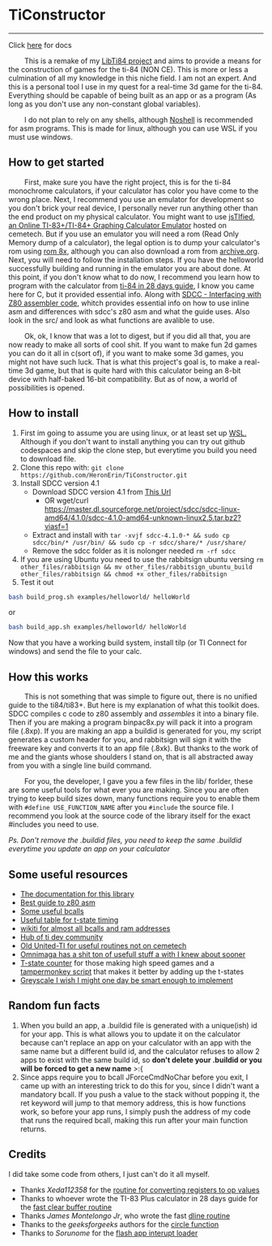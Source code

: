 # TiConstructor
---------
Click [here](https://heronerin.github.io/TiConstructor/files.html) for docs


&nbsp;&nbsp;&nbsp;&nbsp;&nbsp;&nbsp;&nbsp;&nbsp;This is a remake of my [LibTi84 project](https://github.com/HeronErin/LibTi84) and aims to provide a means for the construction of games for the ti-84 (NON CE). This is more or less a culmination of all my knowledge in this niche field. I am not an expert. And this is a personal tool I use in my quest for a real-time 3d game for the ti-84. Everything should be capable of being built as an app or as a program (As long as you don't use any non-constant global variables).


&nbsp;&nbsp;&nbsp;&nbsp;&nbsp;&nbsp;&nbsp;&nbsp;I do not plan to rely on any shells, although [Noshell](https://www.ticalc.org/pub/83plus/flash/shells/) is recommended for asm programs. This is made for linux, although you can use WSL if you must use windows.


## How to get started
&nbsp;&nbsp;&nbsp;&nbsp;&nbsp;&nbsp;&nbsp;&nbsp;First, make sure you have the right project, this is for the ti-84 monochrome calculators, if your calculator has color you have come to the wrong place. Next, I recommend you use an emulator for development so you don't brick your real device, I personally never run anything other than the end product on my physical calculator. You might want to use [jsTIfied, an Online TI-83+/TI-84+ Graphing Calculator Emulator](https://www.cemetech.net/projects/jstified/) hosted on cemetech. But if you use an emulator you will need a rom (Read Only Memory dump of a calculator), the legal option is to dump your calculator's rom using [rom 8x](https://www.cemetech.net/forum/viewtopic.php?t=9676&start=0), although you can also download a rom from [archive.org](https://archive.org/details/84-pbe-v-255). Next, you will need to follow the installation steps. If you have the helloworld successfully building and running in the emulator you are about done. At this point, if you don't know what to do now, I recommend you learn how to program with the calculator from [ti-84 in 28 days guide](https://taricorp.gitlab.io/83pa28d/index.html), I know you came here for C, but it provided essential info. Along with [SDCC - Interfacing with Z80 assembler code](https://gist.github.com/Konamiman/af5645b9998c802753023cf1be8a2970), whitch provides essential info on how to use inline asm and differences with sdcc's z80 asm and what the guide uses. Also look in the src/ and look as what functions are avalible to use. 

&nbsp;&nbsp;&nbsp;&nbsp;&nbsp;&nbsp;&nbsp;&nbsp;Ok, ok, I know that was a lot to digest, but if you did all that, you are now ready to make all sorts of cool shit. If you want to make fun 2d games you can do it all in c(sort of), if you want to make some 3d games, you might not have such luck. That is what this project's goal is, to make a real-time 3d game, but that is quite hard with this calculator being an 8-bit device with half-baked 16-bit compatibility. But as of now, a world of possibilities is opened.


## How to install

1. First im going to assume you are using linux, or at least set up [WSL.](https://ubuntu.com/tutorials/install-ubuntu-on-wsl2-on-windows-10#1-overview) Although if you don't want to install anything you can try out github codespaces and skip the clone step, but everytime you build you need to download file.
2. Clone this repo with: `git clone https://github.com/HeronErin/TiConstructor.git`
3. Install SDCC version 4.1
	* Download SDCC version 4.1 from [This Url](https://sourceforge.net/projects/sdcc/files/sdcc-linux-amd64/4.1.0/sdcc-4.1.0-amd64-unknown-linux2.5.tar.bz2/download?use_mirror=master&download=&failedmirror=cfhcable.dl.sourceforge.net)
		* OR wget/curl https://master.dl.sourceforge.net/project/sdcc/sdcc-linux-amd64/4.1.0/sdcc-4.1.0-amd64-unknown-linux2.5.tar.bz2?viasf=1
	* Extract and install with `tar -xvjf sdcc-4.1.0-* && sudo cp sdcc/bin/* /usr/bin/ && sudo cp -r sdcc/share/* /usr/share/`
	* Remove the sdcc folder as it is nolonger needed `rm -rf sdcc`
4. If you are using Ubuntu you need to use the rabbitsign ubuntu versing `rm other_files/rabbitsign && mv other_files/rabbitsign_ubuntu_build other_files/rabbitsign && chmod +x other_files/rabbitsign`
5.  Test it out

```bash
bash build_prog.sh examples/helloworld/ helloWorld
```
or

```bash
bash build_app.sh examples/helloworld/ helloWorld
```



Now that you have a working build system, install tilp (or TI Connect for windows) and send the file to your calc. 

## How this works
&nbsp;&nbsp;&nbsp;&nbsp;&nbsp;&nbsp;&nbsp;&nbsp;This is not something that was simple to figure out, there is no unified guide to the ti84/ti83+. But here is my explanation of what this toolkit does. SDCC compiles c code to z80 assembly and _assembles_ it into a binary file. Then if you are making a program binpac8x.py will pack it into a program file (.8xp). If you are making an app a buildid is generated for you, my script generates a custom header for you, and rabbitsign will sign it with the freeware key and converts it to an app file (.8xk). But thanks to the work of me and the giants whose shoulders I stand on, that is all abstracted away from you with a single line build command. 

&nbsp;&nbsp;&nbsp;&nbsp;&nbsp;&nbsp;&nbsp;&nbsp;For you, the developer, I gave you a few files in the lib/ forlder, these are some useful tools for what ever you are making. Since you are often trying to keep build sizes down, many functions require you to enable them with `#define USE_FUNCTION_NAME` after you `#include` the source file. I recommend you look at the source code of the library itself for the exact #includes you need to use. 




*Ps. Don't remove the .buildid files, you need to keep the same .buildid everytime you update an app on your calculator*

## Some useful resources
* [The documentation for this library](https://heronerin.github.io/TiConstructor/files.html)
* [Best guide to z80 asm](https://taricorp.gitlab.io/83pa28d/index.html)
* [Some useful bcalls](http://jgmalcolm.com/z80/intermediate/romc)
* [Useful table for t-state timing](https://clrhome.org/table/)
* [wikiti for almost all bcalls and ram addresses](https://wikiti.brandonw.net/index.php?title=Calculator_Documentation)
* [Hub of ti dev community](https://www.cemetech.net/tools/ti84p)
* [Old United-TI for useful routines not on cemetech](https://www.cemetech.net/projects/uti/)
* [Omnimaga has a shit ton of usefull stuff a with I knew about sooner](https://www.omnimaga.org/asm-language/)
* [T-state counter](https://www.overtakenbyevents.com/tstates/) for those making high speed games and a [tampermonkey script](https://pastebin.com/u0hVtBwk) that makes it better by adding up the t-states
* [Greyscale I wish I might one day be smart enough to implement](https://www.omnimaga.org/asm-language/perfect-grayscale-tutorial/)


## Random fun facts

1. When you build an app, a .buildid file is generated with a unique(ish) id for your app. This is what allows you to update it on the calculator because can't replace an app on your calculator with an app with the same name but a different build id, and the calculator refuses to allow 2 apps to exist with the same build id, so **don't delete your .buildid or you will be forced to get a new name** >:{
2. Since apps require you to bcall JForceCmdNoChar before you exit, I came up with an interesting trick to do this for you, since I didn't want a mandatory bcall. If you push a value to the stack without popping it, the ret keyword will jump to that memory address, this is how functions work, so before your app runs, I simply push the address of my code that runs the required bcall, making this run after your main function returns. 



## Credits

I did take some code from others, I just can't do it all myself. 

* Thanks _Xeda112358_ for the [routine for converting registers to op values](https://www.cemetech.net/forum/viewtopic.php?t=1449&postdays=0&postorder=asc&start=126)
* Thanks to whoever wrote the TI-83 Plus calculator in 28 days guide for the [fast clear buffer routine](https://taricorp.gitlab.io/83pa28d/lesson/day10.html#cb11)
* Thanks _James Montelongo Jr_, who wrote the fast [dline routine](https://www.ticalc.org/pub/83plus/asm/source/routines/dline.zip)
* Thanks to the _geeksforgeeks_ authors for the [circle function](https://www.geeksforgeeks.org/bresenhams-circle-drawing-algorithm/)
* Thanks to _Sorunome_ for the [flash app interupt loader](https://www.omnimaga.org/asm-language/interrupt-routine-not-returning/msg404756/#msg404756)
